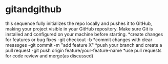 # gitandgithub
this sequence fully initializes the repo locally and pushes it to GitHub, making your project visible in your GitHub repository. Make sure Git is installed and configured on your machine before starting.
*create changes for features or bug fixes
   -git checkout -b
*commit changes with clear meassges
   -git commit -m "add feature X"
*push your branch and create a pull request
   -git push origin feature/your-feature-name
*use pull requests for code review and merge(as discussed)
